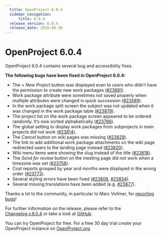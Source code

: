 ```yaml
---
  title: OpenProject 6.0.4
  sidebar_navigation:
      title: 6.0.4
  release_version: 6.0.4
  release_date: 2016-08-30
---
```


# OpenProject 6.0.4

OpenProject 6.0.4 contains several bug and accessibility fixes.

**The following bugs have been fixed in OpenProject 6.0.4:**

  - The *+ New Project*
    button was displayed even to users who didn’t have the permission to
    create new work packages
    ([#23881](https://community.openproject.org/wp/23881)).
  - Work package attribute were sometimes not saved properly when
    multiple attributes were changed in quick succession
    ([#23589](https://community.openproject.org/wp/23859)).
  - In the work package split screen the subject was not updated when it
    was changed in the work package table
    ([#23879](https://community.openproject.org/wp/23879)).
  - The project list on the work package screen appeared to be ordered
    randomly. It’s now sorted alphabetically
    ([#23786](https://community.openproject.org/wp/23786)).
  - The global setting to display work packages from subprojects in main
    projects did not work
    ([#23814](https://community.openproject.org/wp/23814)).
  - The *Cancel* button on wiki pages was missing
    ([#23829](https://community.openproject.org/wp/23829)).
  - The link to add additional work package attachments on the wiki page
    redirected users to the landing page instead
    ([#23820](https://community.openproject.org/wp/23820)).
  - Wiki
    menu items were showing the slug instead of the title
    ([#23818](https://community.openproject.org/wp/23818)).
  - The *Send for review* button on the meeting page did not work when a
    timezone was set
    ([#23758](https://community.openproject.org/wp/23758)).
  - Cost reports grouped by year and months were displayed in the wrong
    order
    ([#23773](https://community.openproject.org/wp/23773)).
  - Several styling errors have been fixed
    ([#23808](https://community.openproject.org/wp/23808),
    [#23834](https://community.openproject.org/wp/23834)).
  - Several missing translations have been added (e.g.
    [#23877](https://community.openproject.org/wp/23877)).

Thanks a lot to the community, in particular to Marc Vollmer, for
[reporting
bugs](../../../development/report-a-bug/)!

For further information on the release, please refer to the  
[Changelog v.6.0.4](https://community.openproject.org/versions/816) 
or take a look at
[GitHub](https://github.com/opf/openproject/tree/v6.0.4).

You can try OpenProject for free. For a free 30 day trial create your
OpenProject instance on [OpenProject.org](https://openproject.org/).

